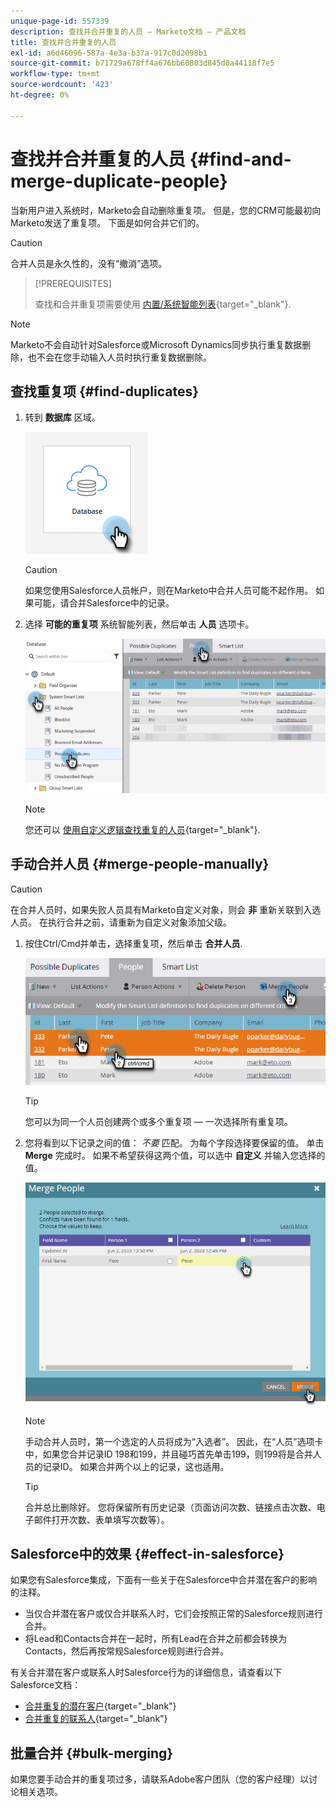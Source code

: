 ```yaml
---
unique-page-id: 557339
description: 查找并合并重复的人员 — Marketo文档 — 产品文档
title: 查找并合并重复的人员
exl-id: a6d46096-587a-4e3a-b37a-917c0d2098b1
source-git-commit: b71729a678ff4a676bb60803d845d0a44118f7e5
workflow-type: tm+mt
source-wordcount: '423'
ht-degree: 0%

---
```


# 查找并合并重复的人员 {#find-and-merge-duplicate-people}

当新用户进入系统时，Marketo会自动删除重复项。 但是，您的CRM可能最初向Marketo发送了重复项。 下面是如何合并它们的。

>[!CAUTION]
>
>合并人员是永久性的，没有“撤消”选项。

>[!PREREQUISITES]
>
>查找和合并重复项需要使用 [内置/系统智能列表](/help/marketo/product-docs/core-marketo-concepts/smart-lists-and-static-lists/using-smart-lists/use-built-in-system-smart-lists.md){target="_blank"}.

>[!NOTE]
>
>Marketo不会自动针对Salesforce或Microsoft Dynamics同步执行重复数据删除，也不会在您手动输入人员时执行重复数据删除。

## 查找重复项 {#find-duplicates}

1. 转到 **数据库** 区域。

   ![](assets/find-and-merge-duplicate-people-1.png)

   >[!CAUTION]
   >
   >如果您使用Salesforce人员帐户，则在Marketo中合并人员可能不起作用。 如果可能，请合并Salesforce中的记录。

1. 选择 **可能的重复项** 系统智能列表，然后单击 **人员** 选项卡。

   ![](assets/find-and-merge-duplicate-people-2.png)

   >[!NOTE]
   >
   >您还可以 [使用自定义逻辑查找重复的人员](/help/marketo/product-docs/core-marketo-concepts/smart-lists-and-static-lists/managing-people-in-smart-lists/find-duplicate-people-with-custom-logic.md){target="_blank"}.

## 手动合并人员 {#merge-people-manually}

>[!CAUTION]
>
>在合并人员时，如果失败人员具有Marketo自定义对象，则会 **非** 重新关联到入选人员。 在执行合并之前，请重新为自定义对象添加父级。

1. 按住Ctrl/Cmd并单击，选择重复项，然后单击 **合并人员**.

   ![](assets/find-and-merge-duplicate-people-3.png)

   >[!TIP]
   >
   >您可以为同一个人员创建两个或多个重复项 — 一次选择所有重复项。

1. 您将看到以下记录之间的值： _不要_ 匹配。 为每个字段选择要保留的值。 单击 **Merge** 完成时。 如果不希望获得这两个值，可以选中 **自定义** 并输入您选择的值。

   ![](assets/find-and-merge-duplicate-people-4.png)

   >[!NOTE]
   >
   >手动合并人员时，第一个选定的人员将成为“入选者”。 因此，在“人员”选项卡中，如果您合并记录ID 198和199，并且碰巧首先单击199，则199将是合并人员的记录ID。 如果合并两个以上的记录，这也适用。

   >[!TIP]
   >
   >合并总比删除好。 您将保留所有历史记录（页面访问次数、链接点击次数、电子邮件打开次数、表单填写次数等）。

## Salesforce中的效果 {#effect-in-salesforce}

如果您有Salesforce集成，下面有一些关于在Salesforce中合并潜在客户的影响的注释。

* 当仅合并潜在客户或仅合并联系人时，它们会按照正常的Salesforce规则进行合并。
* 将Lead和Contacts合并在一起时，所有Lead在合并之前都会转换为Contacts，然后再按常规Salesforce规则进行合并。

有关合并潜在客户或联系人时Salesforce行为的详细信息，请查看以下Salesforce文档：

* [合并重复的潜在客户](https://help.salesforce.com/HTViewHelpDoc?id=leads_merge.htm&amp;language=en_US){target="_blank"}
* [合并重复的联系人](https://help.salesforce.com/HTViewHelpDoc?id=contacts_merge.htm&amp;language=en_US){target="_blank"}

## 批量合并 {#bulk-merging}

如果您要手动合并的重复项过多，请联系Adobe客户团队（您的客户经理）以讨论相关选项。

